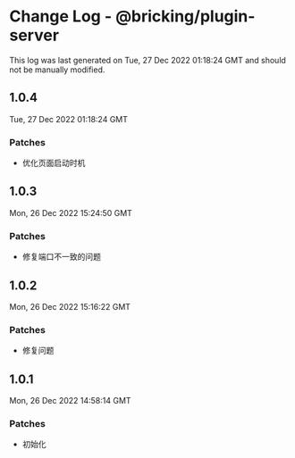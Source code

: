 # Change Log - @bricking/plugin-server

This log was last generated on Tue, 27 Dec 2022 01:18:24 GMT and should not be manually modified.

## 1.0.4
Tue, 27 Dec 2022 01:18:24 GMT

### Patches

- 优化页面启动时机

## 1.0.3
Mon, 26 Dec 2022 15:24:50 GMT

### Patches

- 修复端口不一致的问题

## 1.0.2
Mon, 26 Dec 2022 15:16:22 GMT

### Patches

- 修复问题

## 1.0.1
Mon, 26 Dec 2022 14:58:14 GMT

### Patches

- 初始化

